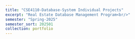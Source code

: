 ```yaml
---
title: "CSE4110-Database-System Individual Projects"
excerpt: "Real Estate Database Management Program<br/>"
semester: "Spring-2025"
semester_sort: 202501
collection: portfolio
---
```

